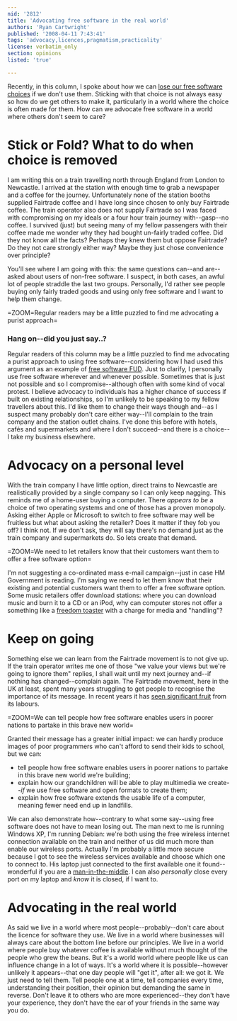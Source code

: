 ```yaml
---
nid: '2812'
title: 'Advocating free software in the real world'
authors: 'Ryan Cartwright'
published: '2008-04-11 7:43:41'
tags: 'advocacy,licences,pragmatism,practicality'
license: verbatim_only
section: opinions
listed: 'true'

---
```

Recently, in this column, I spoke about how we can [lose our free software choices](http://www.freesoftwaremagazine.com/columns/free_software_alternatives_what_good_choice_if_you_dont_use_it) if we don't use them. Sticking with that choice is not always easy so how do we get others to make it, particularly in a world where the choice is often made for them. How can we advocate free software in a world where others don't seem to care?

<!--break-->

# Stick or Fold? What to do when choice is removed

I am writing this on a train travelling north through England from London to Newcastle. I arrived at the station with enough time to grab a newspaper and a coffee for the journey. Unfortunately none of the station booths supplied Fairtrade coffee and I have long since chosen to only buy Fairtrade coffee. The train operator also does not supply Fairtrade so I was faced with compromising on my ideals or a four hour train journey with--gasp--no coffee. I survived (just) but seeing many of my fellow passengers with their coffee made me wonder why they had bought un-fairly traded coffee. Did they not know all the facts? Perhaps they knew them but oppose Fairtrade? Do they not care strongly either way? Maybe they just chose convenience over principle?

You'll see where I am going with this: the same questions can--and are--asked about users of non-free software. I suspect, in both cases, an awful lot of people straddle the last two groups. Personally, I'd rather see people buying only fairly traded goods and using only free software and I want to help them change.

=ZOOM=Regular readers may be a little puzzled to find me advocating a purist approach=

### Hang on--did you just say..?

Regular readers of this column may be a little puzzled to find me advocating a purist approach to using free software--considering how I had used this argument as an example of [free software FUD](http://www.freesoftwaremagazine.com/columns/can_we_please_stop_fighting_fud_fud). Just to clarify, I personally use free software wherever and whenever possible. Sometimes that is just not possible and so I compromise--although often with some kind of vocal protest.  I believe advocacy to individuals has a higher chance of success if built on existing relationships, so I'm unlikely to be speaking to my fellow travellers about this. I'd like them to change their ways though and--as I suspect many probably don't care either way--I'll complain to the train company and the station outlet chains. I've done this before with hotels, cafés and supermarkets and where I don't succeed--and there is a choice--I take my business elsewhere.

# Advocacy on a personal level

With the train company I have little option, direct trains to Newcastle are realistically provided by a single company so I can only keep nagging. This reminds me of a home-user buying a computer. There _appears to be_ a choice of two operating systems and one of those has a proven monopoly. Asking either Apple or Microsoft to switch to free software may well be fruitless but what about asking the retailer? Does it matter if they fob you off? I think not. If we don't ask, they will say there's no demand just as the train company and supermarkets do. So lets create that demand.

=ZOOM=We need to let retailers know that their customers want them to offer a free software option=

I'm not suggesting a co-ordinated mass e-mail campaign--just in case HM Government is reading. I'm saying we need to let them know that their existing and potential customers want them to offer a free software option. Some music retailers offer download stations: where you can download music and burn it to a CD or an iPod, why can computer stores not offer a something like a [freedom toaster](http://www.freedomtoaster.org/) with a charge for media and "handling"?

# Keep on going

Something else we can learn from the Fairtrade movement is to not give up. If the train operator writes me one of those "we value your views but we're going to ignore them" replies, I shall wait until my next journey and--if nothing has changed--complain again. The Fairtrade movement, here in the UK at least, spent many years struggling to get people to recognise the importance of its message. In recent years it has [seen significant fruit](http://news.bbc.co.uk/1/hi/uk/7260211.stm) from its labours.

=ZOOM=We can tell people how free software enables users in poorer nations to partake in this brave new world=

Granted their message has a greater initial impact: we can hardly produce images of poor programmers who can't afford to send their kids to school, but we can:

* tell people how free software enables users in poorer nations to partake in this brave new world we're building;
* explain how our grandchildren will be able to play multimedia we create--_if_ we use free software and open formats to create them;
* explain how free software extends the usable life of a computer, meaning fewer need end up in landfills.

We can also demonstrate how--contrary to what some say--using free software does not have to mean losing out. The man next to me is running Windows XP, I'm running Debian: we're both using the free wireless internet connection available on the train and neither of us did much more than enable our wireless ports. Actually I'm probably a little more secure because I got to see the wireless services available and choose which one to connect to. His laptop just connected to the first available one it found--wonderful if you are a [man-in-the-middle](http://en.wikipedia.org/wiki/Wireless_security#Man-in-the-middle_attacks). I can also _personally_ close every port on my laptop and *know* it is closed, if I want to.

# Advocating in the real world

As said we live in a world where most people--probably--don't care about the licence for software they use. We live in a world where businesses will always care about the bottom line before our principles. We live in a world where people buy whatever coffee is available without much thought of the people who grew the beans. But it's a world world where people like us can influence change in a lot of ways. It's a world where it is possible--however unlikely it appears--that one day people will "get it", after all: we got it. We just need to tell them. Tell people one at a time, tell companies every time, understanding their position, their opinion but demanding the same in reverse. Don't leave it to others who are more experienced--they don't have your experience, they don't have the ear of your friends in the same way you do.